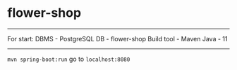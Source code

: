 # flower-shop
____
For start:
DBMS - PostgreSQL
DB - flower-shop
Build tool - Maven
Java - 11
____

`mvn spring-boot:run`
go to `localhost:8080`
